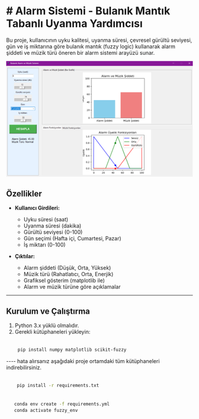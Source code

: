 # # Alarm Sistemi - Bulanık Mantık Tabanlı Uyanma Yardımcısı

Bu proje, kullanıcının uyku kalitesi, uyanma süresi, çevresel gürültü seviyesi, gün ve iş miktarına göre bulanık mantık (fuzzy logic) kullanarak alarm şiddeti ve müzik türü öneren bir alarm sistemi arayüzü sunar.

![A resmi](https://github.com/SametURAL/ProSleep/raw/main/a.png)


## Özellikler

- **Kullanıcı Girdileri:**  
  - Uyku süresi (saat)  
  - Uyanma süresi (dakika)  
  - Gürültü seviyesi (0-100)  
  - Gün seçimi (Hafta içi, Cumartesi, Pazar)  
  - İş miktarı (0-100)  

- **Çıktılar:**  
  - Alarm şiddeti (Düşük, Orta, Yüksek)  
  - Müzik türü (Rahatlatıcı, Orta, Enerjik)  
  - Grafiksel gösterim (matplotlib ile)  
  - Alarm ve müzik türüne göre açıklamalar

---

## Kurulum ve Çalıştırma

1. Python 3.x yüklü olmalıdır.  
2. Gerekli kütüphaneleri yükleyin:  
   ```bash

    pip install numpy matplotlib scikit-fuzzy 
  ---- hata alırsanız aşağıdaki proje ortamdaki tüm kütüphaneleri indirebilirsiniz.
```bash

    pip install -r requirements.txt


   conda env create -f requirements.yml
   conda activate fuzzy_env




